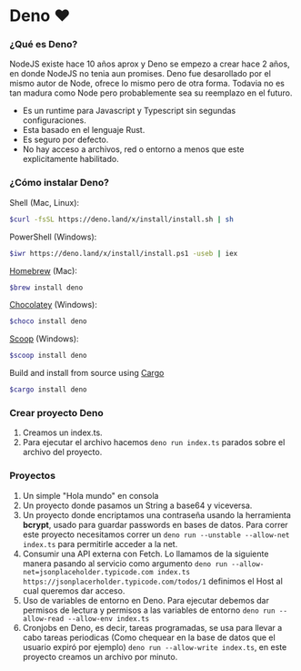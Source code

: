 # Deno ❤️

### ¿Qué es Deno?

NodeJS existe hace 10 años aprox y Deno se empezo a crear hace 2 años, en donde NodeJS no tenia aun promises. Deno fue desarollado por el mismo autor de Node, ofrece lo mismo pero de otra forma.
Todavia no es tan madura como Node pero probablemente sea su reemplazo en el futuro.

* Es un runtime para Javascript y Typescript sin segundas configuraciones.
* Esta basado en el lenguaje Rust.
* Es seguro por defecto.
* No hay acceso a archivos, red o entorno a menos que este explicitamente habilitado.

### ¿Cómo instalar Deno?

Shell (Mac, Linux):

```bash flex overflow-y-auto p-4
$curl -fsSL https://deno.land/x/install/install.sh | sh
```

PowerShell (Windows):

```bash flex overflow-y-auto p-4
$iwr https://deno.land/x/install/install.ps1 -useb | iex
```

[Homebrew](https://formulae.brew.sh/formula/deno) (Mac):

```bash flex overflow-y-auto p-4
$brew install deno
```

[Chocolatey](https://chocolatey.org/packages/deno) (Windows):

```bash flex overflow-y-auto p-4
$choco install deno
```

[Scoop](https://scoop.sh/) (Windows):

```bash flex overflow-y-auto p-4
$scoop install deno
```

Build and install from source using [Cargo](https://crates.io/crates/deno)

```bash flex overflow-y-auto p-4
$cargo install deno
```

### Crear proyecto Deno

1. Creamos un index.ts.
2. Para ejecutar el archivo hacemos `deno run index.ts` parados sobre el archivo del proyecto.

### Proyectos

1. Un simple "Hola mundo" en consola
2. Un proyecto donde pasamos un String a base64 y viceversa.
3. Un proyecto donde encriptamos una contraseña usando la herramienta **bcrypt**, usado para guardar passwords en bases de datos.
   Para correr este proyecto necesitamos correr un `deno run --unstable --allow-net index.ts` para permitirle acceder a la net.
4. Consumir una API externa con Fetch. Lo llamamos de la siguiente manera pasando al servicio como argumento `deno run --allow-net=jsonplaceholder.typicode.com index.ts https://jsonplacerholder.typicode.com/todos/1` definimos el Host al cual queremos dar acceso.
5. Uso de variables de entorno en Deno. Para ejecutar debemos dar permisos de lectura y permisos a las variables de entorno `deno run --allow-read --allow-env index.ts`
6. Cronjobs en Deno, es decir, tareas programadas, se usa para llevar a cabo tareas periodicas (Como chequear en la base de datos que el usuario expiró por ejemplo) `deno run --allow-write index.ts`, en este proyecto creamos un archivo por minuto. 

